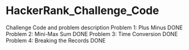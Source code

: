 # HackerRank_Challenge_Code
Challenge Code and problem description
Problem 1: Plus Minus DONE
Problem 2: Mini-Max Sum DONE
Problem 3: Time Conversion DONE
Problem 4: Breaking the Records DONE
